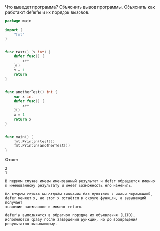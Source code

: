 Что выведет программа? Объяснить вывод программы. Объяснить как работают defer’ы и их порядок вызовов.

```go
package main

import (
	"fmt"
)


func test() (x int) {
	defer func() {
		x++
	}()
	x = 1
	return
}


func anotherTest() int {
	var x int
	defer func() {
		x++
	}()
	x = 1
	return x
}


func main() {
	fmt.Println(test())
	fmt.Println(anotherTest())
}
```

Ответ:
```
2
1

В первом случае имеем именованный результат и defer обращается именно
к именованному результату и имеет возможность его изменить.

Во втором случае мы отдаём значение без привязки к имени переменной,
defer меняет х, но этот х остаётся в скоупе функции, а вызывающий получает
значение записанное в момент return.

defer'ы выполняются в обратном порядке их объявления (LIFO),
исполняются сразу после завершения функции, но до возвращения результатов вызывающему.
```
